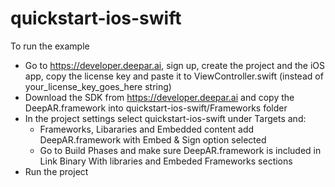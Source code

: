 # quickstart-ios-swift

To run the example

* Go to https://developer.deepar.ai, sign up, create the project and the iOS app, copy the license key and paste it to ViewController.swift (instead of your_license_key_goes_here string)
* Download the SDK from https://developer.deepar.ai and copy the DeepAR.framework into quickstart-ios-swift/Frameworks folder
* In the project settings select quickstart-ios-swift under Targets and:
	* Frameworks, Libararies and Embedded content add DeepAR.framework with Embed & Sign option selected
	* Go to Build Phases and make sure DeepAR.framework is included in Link Binary With libraries and Embeded Frameworks sections
* Run the project
